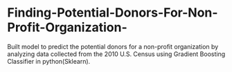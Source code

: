 # Finding-Potential-Donors-For-Non-Profit-Organization-
Built model to predict the potential donors for a non-profit organization by analyzing data collected from the 2010 U.S. Census using Gradient Boosting Classifier in python(Sklearn).
